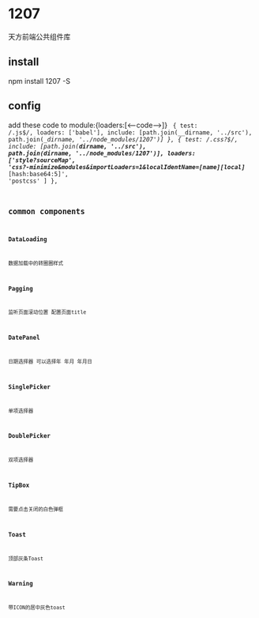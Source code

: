 # 1207
天方前端公共组件库
## install
npm install 1207 -S
##  config
add these code to module:{loaders:[<--code-->]}
<code>
{
        test: /\.js$/,
        loaders: ['babel'],
        include: [path.join(__dirname, '../src'), path.join(__dirname, '../node_modules/1207')]
      },
      {
        test: /\.css?$/,
        include: [path.join(__dirname, '../src'), path.join(__dirname, '../node_modules/1207')],
        loaders: ['style?sourceMap',
          'css?-minimize&modules&importLoaders=1&localIdentName=[name]__[local]___[hash:base64:5]',
          'postcss'
        ]
      },
<code/>
## common components
### DataLoading
数据加载中的转圈圈样式
### Pagging
监听页面滚动位置 配置页面title
### DatePanel
日期选择器 可以选择年 年月 年月日
### SinglePicker
单项选择器
### DoublePicker
双项选择器
### TipBox
需要点击关闭的白色弹框
### Toast
顶部灰条Toast
### Warning
带ICON的居中灰色toast
